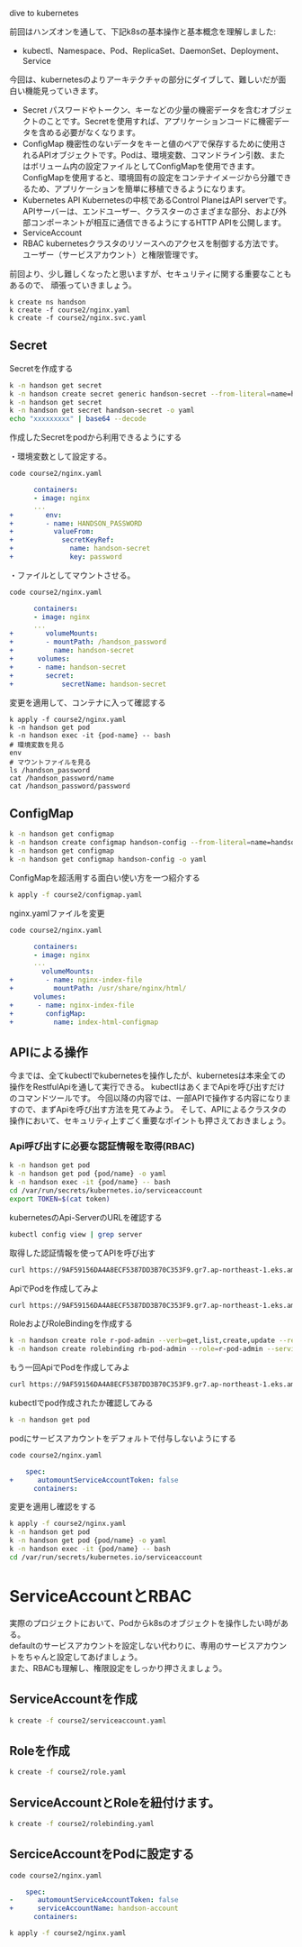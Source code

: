 dive to kubernetes

前回はハンズオンを通して、下記k8sの基本操作と基本概念を理解しました:

* kubectl、Namespace、Pod、ReplicaSet、DaemonSet、Deployment、Service

今回は、kubernetesのよりアーキテクチャの部分にダイブして、難しいだが面白い機能見っていきます。

* Secret
    パスワードやトークン、キーなどの少量の機密データを含むオブジェクトのことです。Secretを使用すれば、アプリケーションコードに機密データを含める必要がなくなります。
* ConfigMap
    機密性のないデータをキーと値のペアで保存するために使用されるAPIオブジェクトです。Podは、環境変数、コマンドライン引数、またはボリューム内の設定ファイルとしてConfigMapを使用できます。ConfigMapを使用すると、環境固有の設定をコンテナイメージから分離できるため、アプリケーションを簡単に移植できるようになります。
* Kubernetes API
    Kubernetesの中核であるControl PlaneはAPI serverです。APIサーバーは、エンドユーザー、クラスターのさまざまな部分、および外部コンポーネントが相互に通信できるようにするHTTP APIを公開します。
* ServiceAccount
* RBAC
    kubernetesクラスタのリソースへのアクセスを制御する方法です。
    ユーザー（サービスアカウント）と権限管理です。

前回より、少し難しくなったと思いますが、セキュリティに関する重要なこともあるので、
頑張っていきましょう。


```
k create ns handson
k create -f course2/nginx.yaml
k create -f course2/nginx.svc.yaml
```

## Secret
Secretを作成する
```bash
k -n handson get secret
k -n handson create secret generic handson-secret --from-literal=name=handson --from-literal=password=handson-password
k -n handson get secret
k -n handson get secret handson-secret -o yaml
echo "xxxxxxxxx" | base64 --decode
```

作成したSecretをpodから利用できるようにする

・環境変数として設定する。
```bash
code course2/nginx.yaml
```
```yaml
      containers:
      - image: nginx
      ...
+        env:
+        - name: HANDSON_PASSWORD
+          valueFrom:
+            secretKeyRef:
+              name: handson-secret
+              key: password
```

・ファイルとしてマウントさせる。
```bash
code course2/nginx.yaml
```
```yaml
      containers:
      - image: nginx
      ...
+        volumeMounts:
+        - mountPath: /handson_password
+          name: handson-secret
+      volumes:
+      - name: handson-secret
+        secret:
+            secretName: handson-secret
```

変更を適用して、コンテナに入って確認する
```
k apply -f course2/nginx.yaml
k -n handson get pod
k -n handson exec -it {pod-name} -- bash
# 環境変数を見る
env
# マウントファイルを見る
ls /handson_password
cat /handson_password/name
cat /handson_password/password
```

## ConfigMap

```bash
k -n handson get configmap
k -n handson create configmap handson-config --from-literal=name=handson --from-literal=env=develop
k -n handson get configmap 
k -n handson get configmap handson-config -o yaml
```

ConfigMapを超活用する面白い使い方を一つ紹介する
```bash
k apply -f course2/configmap.yaml
```
nginx.yamlファイルを変更
```bash
code course2/nginx.yaml
```
```yaml
      containers:
      - image: nginx
      ...
        volumeMounts:
+        - name: nginx-index-file
+          mountPath: /usr/share/nginx/html/
      volumes:
+      - name: nginx-index-file
+        configMap:
+          name: index-html-configmap
```

## APIによる操作

今までは、全てkubectlでkubernetesを操作したが、kubernetesは本来全ての操作をRestfulApiを通して実行できる。
kubectlはあくまでApiを呼び出すだけのコマンドツールです。
今回以降の内容では、一部APIで操作する内容になりますので、まずApiを呼び出す方法を見てみよう。
そして、APIによるクラスタの操作において、セキュリティ上すごく重要なポイントも押さえておきましょう。

### Api呼び出すに必要な認証情報を取得(RBAC)

```bash
k -n handson get pod
k -n handson get pod {pod/name} -o yaml
k -n handson exec -it {pod/name} -- bash
cd /var/run/secrets/kubernetes.io/serviceaccount
export TOKEN=$(cat token)
```

kubernetesのApi-ServerのURLを確認する

```bash
kubectl config view | grep server
```

取得した認証情報を使ってAPIを呼び出す

```bash
curl https://9AF59156DA4A8ECF5387DD3B70C353F9.gr7.ap-northeast-1.eks.amazonaws.com/apis --header "Authorization: Bearer $TOKEN" -k
```

ApiでPodを作成してみよ

```bash
curl https://9AF59156DA4A8ECF5387DD3B70C353F9.gr7.ap-northeast-1.eks.amazonaws.com/api/v1/namespaces/handson/pods --header "Authorization: Bearer $TOKEN" -k -X POST -H 'Content-Type: application/json' -d "{\"kind\": \"Pod\",\"apiVersion\": \"v1\",\"metadata\": {\"name\": \"curlpod\",\"namespace\": \"handson\",\"labels\": {\"name\": \"examplepod\"}},\"spec\": {\"containers\": [{\"name\": \"nginx\",\"image\": \"nginx\",\"ports\": [{\"containerPort\": 80}]}]}}"
```

RoleおよびRoleBindingを作成する
```bash
k -n handson create role r-pod-admin --verb=get,list,create,update --resource=pod
k -n handson create rolebinding rb-pod-admin --role=r-pod-admin --serviceaccount=handson:default
```

もう一回ApiでPodを作成してみよ

```bash
curl https://9AF59156DA4A8ECF5387DD3B70C353F9.gr7.ap-northeast-1.eks.amazonaws.com/api/v1/namespaces/handson/pods --header "Authorization: Bearer $TOKEN" -k -X POST -H 'Content-Type: application/json' -d "{\"kind\": \"Pod\",\"apiVersion\": \"v1\",\"metadata\": {\"name\": \"curlpod\",\"namespace\": \"handson\",\"labels\": {\"name\": \"examplepod\"}},\"spec\": {\"containers\": [{\"name\": \"nginx\",\"image\": \"nginx\",\"ports\": [{\"containerPort\": 80}]}]}}"
```

kubectlでpod作成されたか確認してみる
```bash
k -n handson get pod
```

podにサービスアカウントをデフォルトで付与しないようにする

```bash
code course2/nginx.yaml
```
```yaml
    spec:
+      automountServiceAccountToken: false
      containers:
```

変更を適用し確認をする
```bash
k apply -f course2/nginx.yaml
k -n handson get pod
k -n handson get pod {pod/name} -o yaml
k -n handson exec -it {pod/name} -- bash
cd /var/run/secrets/kubernetes.io/serviceaccount
```

# ServiceAccountとRBAC
実際のプロジェクトにおいて、Podからk8sのオブジェクトを操作したい時がある。  
defaultのサービスアカウントを設定しない代わりに、専用のサービスアカウントをちゃんと設定してあげましょう。  
また、RBACも理解し、権限設定をしっかり押さえましょう。  

## ServiceAccountを作成
```bash
k create -f course2/serviceaccount.yaml
```

## Roleを作成
```bash
k create -f course2/role.yaml
```

## ServiceAccountとRoleを紐付けます。
```bash
k create -f course2/rolebinding.yaml
```

## SerciceAccountをPodに設定する
```bash
code course2/nginx.yaml
```
```yaml
    spec:
-      automountServiceAccountToken: false
+      serviceAccountName: handson-account
      containers:
```
```bash
k apply -f course2/nginx.yaml
```

